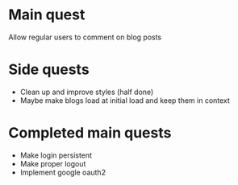 # Main quest

Allow regular users to comment on blog posts

# Side quests

- Clean up and improve styles (half done)
- Maybe make blogs load at initial load and keep them in context

# Completed main quests

- Make login persistent
- Make proper logout
- Implement google oauth2
